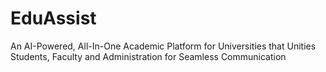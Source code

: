 # EduAssist
 An AI-Powered, All-In-One Academic Platform for Universities that Unities Students, Faculty and Administration for Seamless Communication
